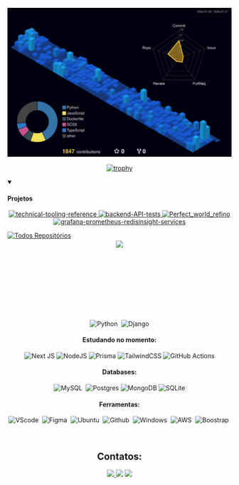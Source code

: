 ![Status](./profile-3d-contrib/profile-night-view.svg)


 <div align="center">
  
[![trophy](https://github-profile-trophy.vercel.app/?username=truegreatvoid&theme=radical&title=Commits,MultiLanguage,Followers,Repositories,Experience,PullRequest&row=1&column=5)](https://github.com/ryo-ma/github-profile-trophy)

</div>

<details open> 
  <summary><h4>Projetos</h4></summary>

  <p align="center">
    <a href="https://github.com/truegreatvoid/technical-tooling-reference"><img width="278" src="https://github-readme-stats.vercel.app/api/pin/?username=truegreatvoid&repo=technical-tooling-reference&theme=radical&hide_border=true&bg_color=1d2021&title_color=689D6A&icon_color=fe8019&show_icons=true" alt="technical-tooling-reference">
    </a>
    <a href="https://github.com/truegreatvoid/backend-API-tests"><img width="278" src="https://github-readme-stats.vercel.app/api/pin/?username=truegreatvoid&repo=backend-API-tests&theme=radical&hide_border=true&bg_color=1d2021&title_color=689D6A&icon_color=fe8019&show_icons=true" alt="backend-API-tests">
    </a>
    <a href="https://github.com/truegreatvoid/Perfect_world_refino"><img width="278" src="https://github-readme-stats.vercel.app/api/pin/?username=truegreatvoid&repo=Perfect_world_refino&theme=radical&hide_border=true&bg_color=1d2021&title_color=689D6A&icon_color=fe8019&show_icons=true" alt="Perfect_world_refino">
    </a>
    <a href="https://github.com/truegreatvoid/grafana-prometheus-redisinsight-services"><img width="278" src="https://github-readme-stats.vercel.app/api/pin/?username=truegreatvoid&repo=grafana-prometheus-redisinsight-services&theme=radical&hide_border=true&bg_color=1d2021&title_color=689D6A&icon_color=fe8019&show_icons=true" alt="grafana-prometheus-redisinsight-services">
    </a>
    
  </p>
  <a href="https://github.com/truegreatvoid?tab=repositories"><img alt="Todos Repositórios" title="Ver todos os projetos" src="https://custom-icon-badges.demolab.com/badge/-Ver%20Todos%20Projetos-689D6A?style=for-the-badge&logoColor=white&logo=repo"/></a>
</details>




<div  align="center" style="margin-bottom:100px">
 
<img width=50% align="center"  src="https://github-readme-streak-stats.herokuapp.com?user=truegreatvoid&theme=radical&mode=weekly" />

 </div>
  &nbsp;
 &nbsp;
 <div  align="center" style="margin-bottom:100px">

 &nbsp;
 &nbsp;

![Python](https://img.shields.io/badge/-python-0D1117?style=for-the-badge&logo=python&labelColor=0D1117&textColor=0D1117)&nbsp;
![Django](https://img.shields.io/badge/django-%23092E20.svg?style=for-the-badge&logo=django&logoColor=white)

#### Estudando no momento:
![Next JS](https://img.shields.io/badge/Next-black?style=for-the-badge&logo=next.js&logoColor=white)
![NodeJS](https://img.shields.io/badge/node.js-6DA55F?style=for-the-badge&logo=node.js&logoColor=white)
![Prisma](https://img.shields.io/badge/Prisma-3982CE?style=for-the-badge&logo=Prisma&logoColor=white)
![TailwindCSS](https://img.shields.io/badge/tailwindcss-%2338B2AC.svg?style=for-the-badge&logo=tailwind-css&logoColor=white)
![GitHub Actions](https://img.shields.io/badge/github%20actions-%232671E5.svg?style=for-the-badge&logo=githubactions&logoColor=white)

#### Databases:
![MySQL](https://img.shields.io/badge/MySQL-005C84?style=for-the-badge&logo=mysql&logoColor=white)&nbsp;
![Postgres](https://img.shields.io/badge/postgres-005C84.svg?style=for-the-badge&logo=postgresql&logoColor=white)
![MongoDB](https://img.shields.io/badge/MongoDB-005C84.svg?style=for-the-badge&logo=mongodb&logoColor=white)
![SQLite](https://img.shields.io/badge/sqlite-005C84.svg?style=for-the-badge&logo=sqlite&logoColor=white)


#### Ferramentas:
![VScode](https://img.shields.io/badge/vscode-F24E1E?style=for-the-badge&logo=vscode&logoColor=white)&nbsp;
![Figma](https://img.shields.io/badge/Figma-F24E1E?style=for-the-badge&logo=figma&logoColor=white)&nbsp;
![Ubuntu](https://img.shields.io/badge/ubuntu-F24E1E?style=for-the-badge&logo=ubuntu&logoColor=white)&nbsp;
![Github](https://img.shields.io/badge/Github-F24E1E?style=for-the-badge&logo=Github&logoColor=white)&nbsp;
![Windows](https://img.shields.io/badge/Windows-F24E1E?style=for-the-badge&logo=Windows&logoColor=white)&nbsp;
![AWS](https://img.shields.io/badge/-amazon-F24E1E?style=for-the-badge&logo=amazon&=Github&labelColor=white)&nbsp;
![Boostrap](https://img.shields.io/badge/-boostrap-F24E1E?style=for-the-badge&=Github&logo=bootstrap&labelColor=white)&nbsp;


&nbsp;
&nbsp;

## Contatos:

<div> 
<a href="https://x.com/koy1and" target="_blank"><img src="https://img.shields.io/badge/-Twitter-%23E4405F?style=for-the-badge&logo=x&logoColor=white">
</a>
<a href="https://www.linkedin.com/in/tiago-xavier-97519016b/" target="_blank"><img src="https://img.shields.io/badge/-LinkedIn-%230077B5?style=for-the-badge&logo=linkedin&logoColor=white"  target="_blank"></a> 
<a href="https://www.instagram.com/euvtiago/" target="_blank"><img src="https://img.shields.io/badge/-Instagram-%23E4405F?style=for-the-badge&logo=instagram&logoColor=white">
</a>

</div>&nbsp;&nbsp;
 
